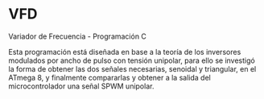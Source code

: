 # VFD
Variador de Frecuencia - Programación C

Esta programación está diseñada en base a la teoría de los inversores modulados por ancho de pulso
con tensión unipolar, para ello se investigó la forma de obtener las dos señales necesarias, senoidal
y triangular, en el ATmega 8, y finalmente compararlas y obtener a la salida del microcontrolador
una señal SPWM unipolar.
